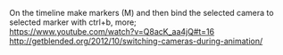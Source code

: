 On the timeline make markers (M) and then bind the selected camera to selected marker with ctrl+b, more;  
<https://www.youtube.com/watch?v=Q8acK_aa4jQ#t=16>  
<http://getblended.org/2012/10/switching-cameras-during-animation/>